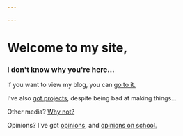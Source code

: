 ```yaml
---

---
```

# Welcome to my site,
### I don't know why you're here...

if you want to view my blog, you can [go to it.](http://taga.64-b.it/blog)

I've also [got projects](http://taga.64-b.it/projects), despite being bad at making things...

Other media? [Why not?](http://taga.64-b.it/medias)

Opinions? I've got [opinions](http://taga.64-b.it), and [opinions on school.](http://taga.64-b.it/schools/Draft_1)
